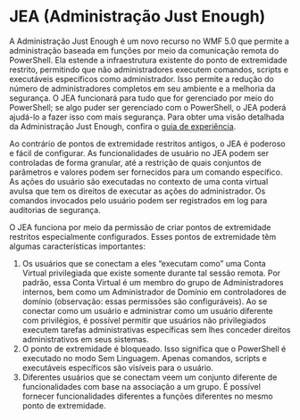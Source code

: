 # <a name="just-enough-administration-jea"></a>JEA (Administração Just Enough)
A Administração Just Enough é um novo recurso no WMF 5.0 que permite a administração baseada em funções por meio da comunicação remota do PowerShell.  Ela estende a infraestrutura existente do ponto de extremidade restrito, permitindo que não administradores executem comandos, scripts e executáveis específicos como administrador.  Isso permite a redução do número de administradores completos em seu ambiente e a melhoria da segurança.  O JEA funcionará para tudo que for gerenciado por meio do PowerShell; se algo puder ser gerenciado com o PowerShell, o JEA poderá ajudá-lo a fazer isso com mais segurança.  Para obter uma visão detalhada da Administração Just Enough, confira o [guia de experiência](http://aka.ms/JEA).

Ao contrário de pontos de extremidade restritos antigos, o JEA é poderoso e fácil de configurar.  As funcionalidades de usuário no JEA podem ser controladas de forma granular, até a restrição de quais conjuntos de parâmetros e valores podem ser fornecidos para um comando específico. As ações do usuário são executadas no contexto de uma conta virtual avulsa que tem os direitos de executar as ações do administrador.  Os comandos invocados pelo usuário podem ser registrados em log para auditorias de segurança.

O JEA funciona por meio da permissão de criar pontos de extremidade restritos especialmente configurados.  Esses pontos de extremidade têm algumas características importantes:

1. Os usuários que se conectam a eles “executam como” uma Conta Virtual privilegiada que existe somente durante tal sessão remota.  Por padrão, essa Conta Virtual é um membro do grupo de Administradores internos, bem como um Administrador de Domínio em controladores de domínio (observação: essas permissões são configuráveis). Ao se conectar como um usuário e administrar como um usuário diferente com privilégios, é possível permitir que usuários não privilegiados executem tarefas administrativas específicas sem lhes conceder direitos administrativos em seus sistemas.
2. O ponto de extremidade é bloqueado.  Isso significa que o PowerShell é executado no modo Sem Linguagem.  Apenas comandos, scripts e executáveis específicos são visíveis para o usuário.
3. Diferentes usuários que se conectam veem um conjunto diferente de funcionalidades com base na associação a um grupo.  É possível fornecer funcionalidades diferentes a funções diferentes no mesmo ponto de extremidade.